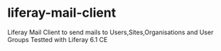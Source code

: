 liferay-mail-client
===================

Liferay Mail Client to send mails to Users,Sites,Organisations and User Groups
Testted with Liferay 6.1 CE
